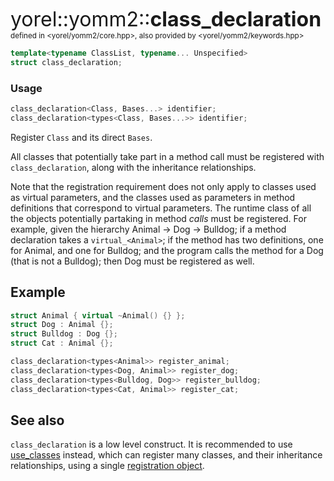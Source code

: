 <span style="font-size:xx-large;">yorel::yomm2::<strong>class_declaration</strong></span><br/>
<sub>defined in <yorel/yomm2/core.hpp>, also provided by <yorel/yomm2/keywords.hpp></sub><br/>

```c++
template<typename ClassList, typename... Unspecified>
struct class_declaration;
```

### Usage
```c++
class_declaration<Class, Bases...> identifier;
class_declaration<types<Class, Bases...>> identifier;
```
Register `Class` and its direct `Bases`.

All classes that potentially take part in a method call must be registered with
`class_declaration`, along with the inheritance relationships.

Note that the registration requirement does not only apply to classes used as
virtual parameters, and the classes used as parameters in method definitions
that correspond to virtual parameters. The runtime class of all the objects
potentially partaking in method *calls* must be registered. For example, given
the hierarchy Animal -> Dog -> Bulldog; if a method declaration takes a
`virtual_<Animal>`; if the method has two definitions, one for Animal, and one
for Bulldog; and the program calls the method for a Dog (that is not a Bulldog);
then Dog must be registered as well.

## Example
```c++
struct Animal { virtual ~Animal() {} };
struct Dog : Animal {};
struct Bulldog : Dog {};
struct Cat : Animal {};

class_declaration<types<Animal>> register_animal;
class_declaration<types<Dog, Animal>> register_dog;
class_declaration<types<Bulldog, Dog>> register_bulldog;
class_declaration<types<Cat, Animal>> register_cat;
```

## See also
`class_declaration` is a low level construct. It is recommended to use
[use_classes](/yomm2/reference/use_classes.html) instead, which can register many classes, and their inheritance
relationships,  using a single [registration object](static_object.md).
